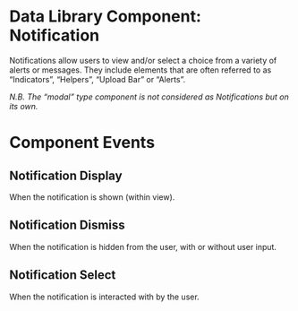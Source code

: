 # Data Library Component: Notification

Notifications allow users to view and/or select a choice from a variety of alerts or messages. They include elements that are often referred to as “Indicators”, “Helpers”, “Upload Bar” or “Alerts”.

*N.B. The “modal” type component is not considered as Notifications but on its own.*

# Component Events
## Notification Display
When the notification is shown (within view).

## Notification Dismiss
When the notification is hidden from the user, with or without user input.

## Notification Select
When the notification is interacted with by the user.